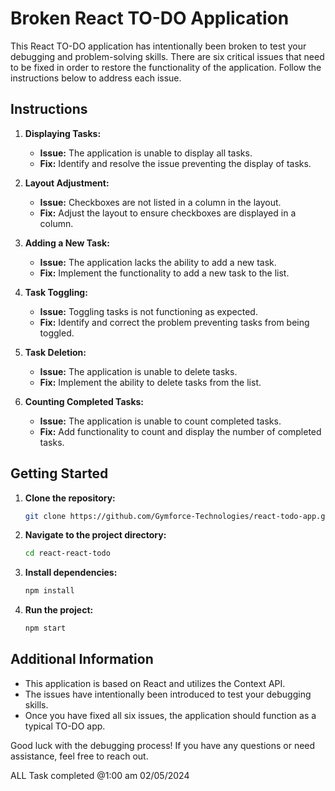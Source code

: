 # Broken React TO-DO Application

This React TO-DO application has intentionally been broken to test your debugging and problem-solving skills. There are six critical issues that need to be fixed in order to restore the functionality of the application. Follow the instructions below to address each issue.

## Instructions

1. **Displaying Tasks:**
   - **Issue:** The application is unable to display all tasks.
   - **Fix:** Identify and resolve the issue preventing the display of tasks.

2. **Layout Adjustment:**
   - **Issue:** Checkboxes are not listed in a column in the layout.
   - **Fix:** Adjust the layout to ensure checkboxes are displayed in a column.

3. **Adding a New Task:**
   - **Issue:** The application lacks the ability to add a new task.
   - **Fix:** Implement the functionality to add a new task to the list.

4. **Task Toggling:**
   - **Issue:** Toggling tasks is not functioning as expected.
   - **Fix:** Identify and correct the problem preventing tasks from being toggled.

5. **Task Deletion:**
   - **Issue:** The application is unable to delete tasks.
   - **Fix:** Implement the ability to delete tasks from the list.

6. **Counting Completed Tasks:**
   - **Issue:** The application is unable to count completed tasks.
   - **Fix:** Add functionality to count and display the number of completed tasks.

## Getting Started

1. **Clone the repository:**
   ```bash
   git clone https://github.com/Gymforce-Technologies/react-todo-app.git

2. **Navigate to the project directory:**
    ```bash
    cd react-react-todo
    ```

3. **Install dependencies:**
    ```bash
    npm install
    ```

4. **Run the project:**
    ```bash
    npm start
    ```

## Additional Information

- This application is based on React and utilizes the Context API.
- The issues have intentionally been introduced to test your debugging skills.
- Once you have fixed all six issues, the application should function as a typical TO-DO app.

Good luck with the debugging process! If you have any questions or need assistance, feel free to reach out.





ALL Task completed @1:00 am 02/05/2024